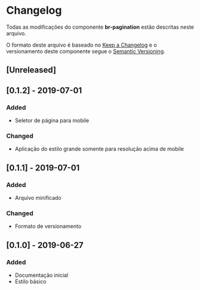 # Changelog
Todas as modificações do componente **br-pagination** estão descritas neste arquivo.

O formato deste arquivo é baseado no [Keep a Changelog](https://keepachangelog.com/en/1.0.0/) e o versionamento deste componente segue o [Semantic Versioning](https://semver.org/spec/v2.0.0.html).

## [Unreleased]

## [0.1.2] - 2019-07-01
### Added
- Seletor de página para mobile

### Changed
- Aplicação do estilo grande somente para resolução acima de mobile

## [0.1.1] - 2019-07-01
### Added
- Arquivo minificado

### Changed
- Formato de versionamento

## [0.1.0] - 2019-06-27
### Added
- Documentação inicial
- Estilo básico
